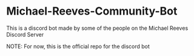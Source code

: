# Michael-Reeves-Community-Bot

This is a discord bot made by some of the people on the Michael Reeves Discord Server

NOTE: For now, this is the official repo for the discord bot

